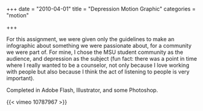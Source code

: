 +++
date = "2010-04-01"
title = "Depression Motion Graphic"
categories = "motion"

+++

For this assignment, we were given only the guidelines to make an infographic about something we were passionate about, for a community we were part of. For mine, I chose the MSU student community as the audience, and depression as the subject (fun fact: there was a point in time where I really wanted to be a counselor, not only because I love working with people but also because I think the act of listening to people is very important).

Completed in Adobe Flash, Illustrator, and some Photoshop.

{{< vimeo 10787967 >}}